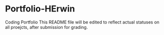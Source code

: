 # Portfolio-HErwin
 Coding Portfolio
 This README file will be edited to reflect actual statuses on all proejcts, after submission for grading. 
